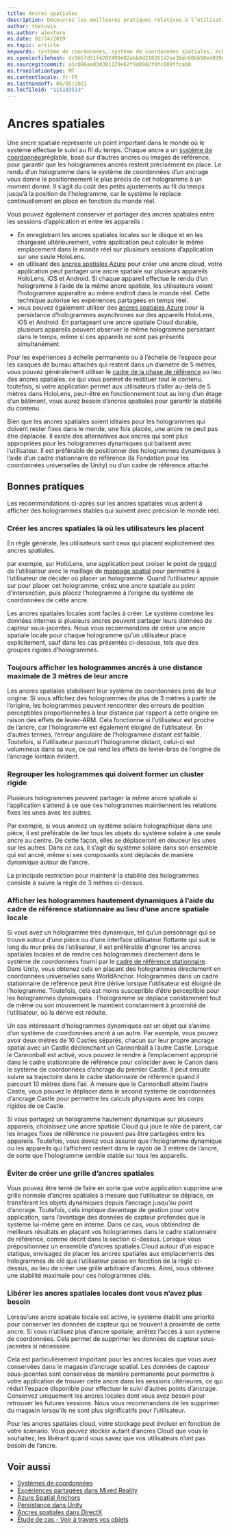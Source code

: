 ```yaml
---
title: Ancres spatiales
description: Découvrez les meilleures pratiques relatives à l’utilisation des ancres spatiales pour restituer des hologrammes stables dans des applications de réalité mixte.
author: thetuvix
ms.author: alexturn
ms.date: 02/24/2019
ms.topic: article
keywords: système de coordonnées, système de coordonnées spatiales, échelle universelle, monde, échelle, position, orientation, Ancre, ancrage spatial, verrouillage universel, verrouillage universel, persistance, partage, casque de réalité mixte, casque de réalité mixte, casque de réalité virtuelle, HoloLens
ms.openlocfilehash: dc9b57d51f4202499d82abb8d210261d2ee36dc60bb90ed039a7554f82af79a0
ms.sourcegitcommit: a1c086aa83d381129e62f9d8942f0fc889ffcab0
ms.translationtype: MT
ms.contentlocale: fr-FR
ms.lasthandoff: 08/05/2021
ms.locfileid: "115193513"
---
```

# <a name="spatial-anchors"></a>Ancres spatiales

Une ancre spatiale représente un point important dans le monde où le système effectue le suivi au fil du temps. Chaque ancre a un [système de coordonnées](coordinate-systems.md)réglable, basé sur d’autres ancres ou images de référence, pour garantir que les hologrammes ancrés restent précisément en place.  Le rendu d’un hologramme dans le système de coordonnées d’un ancrage vous donne le positionnement le plus précis de cet hologramme à un moment donné. Il s’agit du coût des petits ajustements au fil du temps jusqu’à la position de l’hologramme, car le système le replace continuellement en place en fonction du monde réel.

Vous pouvez également conserver et partager des ancres spatiales entre les sessions d’application et entre les appareils :
* En enregistrant les ancres spatiales locales sur le disque et en les chargeant ultérieurement, votre application peut calculer le même emplacement dans le monde réel sur plusieurs sessions d’application sur une seule HoloLens.
* en utilisant des <a href="/azure/spatial-anchors/overview" target="_blank">ancres spatiales Azure</a> pour créer une ancre cloud, votre application peut partager une ancre spatiale sur plusieurs appareils HoloLens, iOS et Android. Si chaque appareil effectue le rendu d’un hologramme à l’aide de la même ancre spatiale, les utilisateurs voient l’hologramme apparaître au même endroit dans le monde réel. Cette technique autorise les expériences partagées en temps réel.
* vous pouvez également utiliser des <a href="/azure/spatial-anchors/overview" target="_blank">ancres spatiales Azure</a> pour la persistance d’hologrammes asynchrones sur des appareils HoloLens, iOS et Android. En partageant une ancre spatiale Cloud durable, plusieurs appareils peuvent observer le même hologramme persistant dans le temps, même si ces appareils ne sont pas présents simultanément.

Pour les expériences à échelle permanente ou à l’échelle de l’espace pour les casques de bureau attachés qui restent dans un diamètre de 5 mètres, vous pouvez généralement utiliser le [cadre de la phase de référence](coordinate-systems.md#stage-frame-of-reference) au lieu des ancres spatiales, ce qui vous permet de restituer tout le contenu. toutefois, si votre application permet aux utilisateurs d’aller au-delà de 5 mètres dans HoloLens, peut-être en fonctionnement tout au long d’un étage d’un bâtiment, vous aurez besoin d’ancres spatiales pour garantir la stabilité du contenu.

Bien que les ancres spatiales soient idéales pour les hologrammes qui doivent rester fixes dans le monde, une fois placée, une ancre ne peut pas être déplacée. Il existe des alternatives aux ancres qui sont plus appropriées pour les hologrammes dynamiques qui balisent avec l’utilisateur. Il est préférable de positionner des hologrammes dynamiques à l’aide d’un cadre stationnaire de référence (la Fondation pour les coordonnées universelles de Unity) ou d’un cadre de référence attaché.

## <a name="best-practices"></a>Bonnes pratiques

Les recommandations ci-après sur les ancres spatiales vous aident à afficher des hologrammes stables qui suivent avec précision le monde réel.

### <a name="create-spatial-anchors-where-users-place-them"></a>Créer les ancres spatiales là où les utilisateurs les placent

En règle générale, les utilisateurs sont ceux qui placent explicitement des ancres spatiales.

par exemple, sur HoloLens, une application peut croiser le point de [regard](gaze-and-commit.md) de l’utilisateur avec le maillage de [mappage spatial](spatial-mapping.md) pour permettre à l’utilisateur de décider où placer un hologramme. Quand l’utilisateur appuie sur pour placer cet hologramme, créez une ancre spatiale au point d’intersection, puis placez l’hologramme à l’origine du système de coordonnées de cette ancre.

Les ancres spatiales locales sont faciles à créer. Le système combine les données internes si plusieurs ancres peuvent partager leurs données de capteur sous-jacentes. Nous vous recommandons de créer une ancre spatiale locale pour chaque hologramme qu’un utilisateur place explicitement, sauf dans les cas présentés ci-dessous, tels que des groupes rigides d’hologrammes.

### <a name="always-render-anchored-holograms-within-3-meters-of-their-anchor"></a>Toujours afficher les hologrammes ancrés à une distance maximale de 3 mètres de leur ancre

Les ancres spatiales stabilisent leur système de coordonnées près de leur origine. Si vous affichez des hologrammes de plus de 3 mètres à partir de l’origine, les hologrammes peuvent rencontrer des erreurs de position perceptibles proportionnelles à leur distance par rapport à cette origine en raison des effets de levier-ARM. Cela fonctionne si l’utilisateur est proche de l’ancre, car l’hologramme est également éloigné de l’utilisateur. En d’autres termes, l’erreur angulaire de l’hologramme distant est faible. Toutefois, si l’utilisateur parcourt l’hologramme distant, celui-ci est volumineux dans sa vue, ce qui rend les effets de levier-bras de l’origine de l’ancrage lointain évident.

### <a name="group-holograms-that-should-form-a-rigid-cluster"></a>Regrouper les hologrammes qui doivent former un cluster rigide

Plusieurs hologrammes peuvent partager la même ancre spatiale si l’application s’attend à ce que ces hologrammes maintiennent les relations fixes les unes avec les autres.

Par exemple, si vous animez un système solaire holographique dans une pièce, il est préférable de lier tous les objets du système solaire à une seule ancre au centre. De cette façon, elles se déplaceront en douceur les unes sur les autres. Dans ce cas, il s’agit du système solaire dans son ensemble qui est ancré, même si ses composants sont déplacés de manière dynamique autour de l’ancre.

La principale restriction pour maintenir la stabilité des hologrammes consiste à suivre la règle de 3 mètres ci-dessus.

### <a name="render-highly-dynamic-holograms-using-the-stationary-frame-of-reference-instead-of-a-local-spatial-anchor"></a>Afficher les hologrammes hautement dynamiques à l’aide du cadre de référence stationnaire au lieu d’une ancre spatiale locale

Si vous avez un hologramme très dynamique, tel qu’un personnage qui se trouve autour d’une pièce ou d’une interface utilisateur flottante qui suit le long du mur près de l’utilisateur, il est préférable d’ignorer les ancres spatiales locales et de rendre ces hologrammes directement dans le système de coordonnées fourni par le [cadre de référence stationnaire](coordinate-systems.md#stationary-frame-of-reference). Dans Unity, vous obtenez cela en plaçant des hologrammes directement en coordonnées universelles sans WorldAnchor. Hologrammes dans un cadre stationnaire de référence peut être dérive lorsque l’utilisateur est éloigné de l’hologramme. Toutefois, cela est moins susceptible d’être perceptible pour les hologrammes dynamiques : l’hologramme se déplace constamment tout de même ou son mouvement le maintient constamment à proximité de l’utilisateur, où la dérive est réduite.

Un cas intéressant d’hologrammes dynamiques est un objet qui s’anime d’un système de coordonnées ancré à un autre. Par exemple, vous pouvez avoir deux mètres de 10 Castles séparés, chacun sur leur propre ancrage spatial avec un Castle déclenchant un Cannonball à l’autre Castle. Lorsque le Cannonball est activé, vous pouvez le rendre à l’emplacement approprié dans le cadre stationnaire de référence pour coïncider avec le Canon dans le système de coordonnées d’ancrage du premier Castle. Il peut ensuite suivre sa trajectoire dans le cadre stationnaire de référence quand il parcourt 10 mètres dans l’air. À mesure que le Cannonball atteint l’autre Castle, vous pouvez le déplacer dans le second système de coordonnées d’ancrage Castle pour permettre les calculs physiques avec les corps rigides de ce Castle.

Si vous partagez un hologramme hautement dynamique sur plusieurs appareils, choisissez une ancre spatiale Cloud qui joue le rôle de parent, car les images fixes de référence ne peuvent pas être partagées entre les appareils.  Toutefois, vous devez vous assurer que l’hologramme dynamique ou les appareils qui l’affichent restent dans le rayon de 3 mètres de l’ancre, de sorte que l’hologramme semble stable sur tous les appareils.

### <a name="avoid-creating-a-grid-of-spatial-anchors"></a>Éviter de créer une grille d’ancres spatiales

Vous pouvez être tenté de faire en sorte que votre application supprime une grille normale d’ancres spatiales à mesure que l’utilisateur se déplace, en transférant les objets dynamiques depuis l’ancrage jusqu’au point d’ancrage. Toutefois, cela implique davantage de gestion pour votre application, sans l’avantage des données de capteur profondes que le système lui-même gère en interne. Dans ce cas, vous obtiendrez de meilleurs résultats en plaçant vos hologrammes dans le cadre stationnaire de référence, comme décrit dans la section ci-dessus.
Lorsque vous prépositionnez un ensemble d’ancres spatiales Cloud autour d’un espace statique, envisagez de placer les ancres spatiales aux emplacements des hologrammes de clé que l’utilisateur passe en fonction de la règle ci-dessus, au lieu de créer une grille arbitraire d’ancres. Ainsi, vous obtenez une stabilité maximale pour ces hologrammes clés.

### <a name="release-local-spatial-anchors-you-no-longer-need"></a>Libérer les ancres spatiales locales dont vous n’avez plus besoin

Lorsqu’une ancre spatiale locale est active, le système établit une priorité pour conserver les données de capteur qui se trouvent à proximité de cette ancre. Si vous n’utilisez plus d’ancre spatiale, arrêtez l’accès à son système de coordonnées. Cela permet de supprimer les données de capteur sous-jacentes si nécessaire.

Cela est particulièrement important pour les ancres locales que vous avez conservées dans le magasin d’ancrage spatial. Les données de capteur sous-jacentes sont conservées de manière permanente pour permettre à votre application de trouver cette ancre dans les sessions ultérieures, ce qui réduit l’espace disponible pour effectuer le suivi d’autres points d’ancrage. Conservez uniquement les ancres locales dont vous avez besoin pour retrouver les futures sessions. Nous vous recommandons de les supprimer du magasin lorsqu’ils ne sont plus significatifs pour l’utilisateur.

Pour les ancres spatiales cloud, votre stockage peut évoluer en fonction de votre scénario. Vous pouvez stocker autant d’ancres Cloud que vous le souhaitez, les libérant quand vous savez que vos utilisateurs n’ont pas besoin de l’ancre.

## <a name="see-also"></a>Voir aussi

* [Systèmes de coordonnées](coordinate-systems.md)
* [Expériences partagées dans Mixed Reality](../develop/platform-capabilities-and-apis/shared-experiences-in-mixed-reality.md)
* <a href="/azure/spatial-anchors" target="_blank">Azure Spatial Anchors</a>
* [Persistance dans Unity](../develop/unity/persistence-in-unity.md)
* [Ancres spatiales dans DirectX](../develop/native/coordinate-systems-in-directx.md#place-holograms-in-the-world-using-spatial-anchors)
* [Étude de cas - Voir à travers vos objets](../out-of-scope/case-study-looking-through-holes-in-your-reality.md)